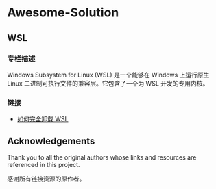 # Awesome-Solution

## WSL

### 专栏描述

Windows Subsystem for Linux (WSL) 是一个能够在 Windows 上运行原生 Linux 二进制可执行文件的兼容层。它包含了一个为 WSL 开发的专用内核。

### 链接

- [如何完全卸载 WSL](https://www.cnblogs.com/xietianjiao/p/18080490)

## Acknowledgements

Thank you to all the original authors whose links and resources are referenced in this project.

感谢所有链接资源的原作者。
